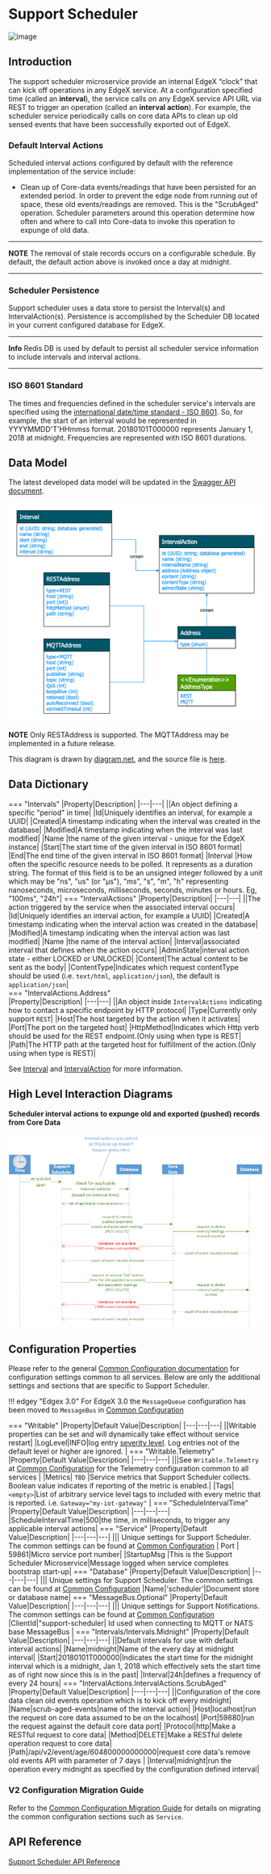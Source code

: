 # Support Scheduler

![image](EdgeX_SupportingServicesScheduling.png)

## Introduction

The support scheduler microservice provide an internal EdgeX “clock” that can kick off operations in any EdgeX service.  At a configuration specified time (called an **interval**), the service calls on any EdgeX service API URL via REST to trigger an operation (called an **interval action**).  For example, the scheduler service periodically calls on core data APIs to clean up old sensed events that have been successfully exported out of EdgeX.

### Default Interval Actions

Scheduled interval actions configured by default with the reference implementation of the service include:

- Clean up of Core-data events/readings that have been persisted for an extended period. In order to prevent the edge node from running out of space, these old events/readings are removed. This is the "ScrubAged" operation. Scheduler parameters around this operation determine how often and where to call into Core-data to invoke this operation to expunge of old data.

---
**NOTE**
The removal of stale records occurs on a configurable schedule. By default, the default action above is invoked once a day at midnight.

---

### Scheduler Persistence

Support scheduler uses a data store to persist the Interval(s) and IntervalAction(s). Persistence is accomplished by the Scheduler DB located
in your current configured database for EdgeX.

---
**Info**
    Redis DB is used by default to persist all scheduler service information to include intervals and interval actions.

---
### ISO 8601 Standard

The times and frequencies defined in the scheduler service's intervals are specified using the [international date/time standard - ISO 8601](https://en.wikipedia.org/wiki/ISO_8601).  So, for example, the start of an interval would be represented in YYYYMMDD'T'HHmmss format.  20180101T000000 represents January 1, 2018 at midnight.  Frequencies are represented with ISO 8601 durations. 

## Data Model
The latest developed data model will be updated in the [Swagger API document](https://app.swaggerhub.com/apis-docs/EdgeXFoundry1/support-scheduler/2.3.0).

![image](EdgeX_SupportSchedulerModel.png)

**NOTE**
Only RESTAddress is supported. The MQTTAddress may be implemented in a future release.

This diagram is drawn by [diagram.net](https://app.diagrams.net/), and the source file is [here]( EdgeX_SupportSchedulerModel.xml).
## Data Dictionary

=== "Intervals"
    |Property|Description|
    |---|---|
    ||An object defining a specific "period" in time|
    |Id|Uniquely identifies an interval, for example a UUID|
    |Created|A timestamp indicating when the interval was created in the database|
    |Modified|A timestamp indicating when the interval was last modified|
    |Name |the name of the given interval - unique for the EdgeX instance|
    |Start|The start time of the given interval in ISO 8601 format|
    |End|The end time of the given interval in ISO 8601 format|
    |Interval |How often the specific resource needs to be polled. It represents as a duration string. The format of this field is to be an unsigned integer followed by a unit which may be "ns", "us" (or "µs"), "ms", "s", "m", "h" representing nanoseconds, microseconds, milliseconds, seconds, minutes or hours. Eg, "100ms", "24h"|
=== "IntervalActions"
    |Property|Description|
    |---|---|
    ||The action triggered by the service when the associated interval occurs|
    |Id|Uniquely identifies an interval action, for example a UUID|
    |Created|A timestamp indicating when the interval action was created in the database|
    |Modified|A timestamp indicating when the interval action was last modified|
    |Name |the name of the interval action|
    |Interval|associated interval that defines when the action occurs|
    |AdminState|interval action state - either LOCKED or UNLOCKED|
    |Content|The actual content to be sent as the body|
    |ContentType|Indicates which request contentType should be used (i.e. `text/html`, `application/json`), the default is `application/json`|   
=== "IntervalActions.Address"     
    |Property|Description|
    |---|---|
    ||An object inside `IntervalActions` indicating how to contact a specific endpoint by HTTP protocol|
    |Type|Currently only support `REST`|
    |Host|The host targeted by the action when it activates|
    |Port|The port on the targeted host|
    |HttpMethod|Indicates which Http verb should be used for the REST endpoint.(Only using when type is REST|
    |Path|The HTTP path at the targeted host for fulfillment of the action.(Only using when type is REST)|

See [Interval](https://app.swaggerhub.com/apis-docs/EdgeXFoundry1/support-scheduler/2.1.0#/Interval) and [IntervalAction](https://app.swaggerhub.com/apis-docs/EdgeXFoundry1/support-scheduler/2.1.0#/IntervalAction) for more information.

## High Level Interaction Diagrams

**Scheduler interval actions to expunge old and exported (pushed) records from Core Data**

![image](EdgeX_CoreDataCleanUp.png)

## Configuration Properties

Please refer to the general [Common Configuration documentation](../../configuration/CommonConfiguration.md) for configuration settings common to all services.
Below are only the additional settings and sections that are specific to Support Scheduler.

!!! edgey "Edgex 3.0"
    For EdgeX 3.0 the `MessageQueue` configuration has been moved to `MessageBus` in [Common Configuration](../../../configuration/CommonConfiguration/#configuration-properties)

=== "Writable"
    |Property|Default Value|Description|
    |---|---|---|
    ||Writable properties can be set and will dynamically take effect without service restart|
    |LogLevel|INFO|log entry [severity level](https://en.wikipedia.org/wiki/Syslog#Severity_level).  Log entries not of the default level or higher are ignored. |
=== "Writable.Telemetry"
    |Property|Default Value|Description|
    |---|---|---|
    |||See `Writable.Telemetry` at [Common Configuration](../../../configuration/CommonConfiguration/#configuration-properties) for the Telemetry configuration common to all services |
    |Metrics| `TBD` |Service metrics that Support Scheduler collects. Boolean value indicates if reporting of the metric is enabled.|
    |Tags|`<empty>`|List of arbitrary service level tags to included with every metric that is reported. i.e. `Gateway="my-iot-gateway"` |
=== "ScheduleIntervalTime"
    |Property|Default Value|Description|
    |---|---|---|
    |ScheduleIntervalTime|500|the time, in milliseconds, to trigger any applicable interval actions|
=== "Service"
    |Property|Default Value|Description|
    |---|---|---|
    ||| Unique settings for Support Scheduler. The common settings can be found at [Common Configuration](../../../configuration/CommonConfiguration/#configuration-properties)
    | Port | 59861|Micro service port number|
    |StartupMsg |This is the Support Scheduler Microservice|Message logged when service completes bootstrap start-up|
=== "Database"
    |Property|Default Value|Description|
    |---|---|---|
    ||| Unique settings for Support Scheduler. The common settings can be found at [Common Configuration](../../../configuration/CommonConfiguration/#configuration-properties)
    |Name|'scheduler'|Document store or database name|
=== "MessageBus.Optional"
    |Property|Default Value|Description|
    |---|---|---|
    ||| Unique settings for Support Notifications. The common settings can be found at [Common Configuration](../../../configuration/CommonConfiguration/#configuration-properties)
    |ClientId|"support-scheduler| Id used when connecting to MQTT or NATS base MessageBus |
=== "Intervals/Intervals.Midnight"
    |Property|Default Value|Description|
    |---|---|---|
    ||Default intervals for use with default interval actions|
    |Name|midnight|Name of the every day at midnight interval|
    |Start|20180101T000000|Indicates the start time for the midnight interval which is a midnight, Jan 1, 2018 which effectively sets the start time as of right now since this is in the past|
    |Interval|24h|defines a frequency of every 24 hours|
=== "IntervalActions.IntervalActions.ScrubAged"
    |Property|Default Value|Description|
    |---|---|---|
    ||Configuration of the core data clean old events operation which is to kick off every midnight|
    |Name|scrub-aged-events|name of the interval action|
    |Host|localhost|run the request on core data assumed to be on the localhost|
    |Port|59880|run the request against the default core data port|
    |Protocol|http|Make a RESTful request to core data|
    |Method|DELETE|Make a RESTful delete operation request to core data|
    |Path|/api/v2/event/age/604800000000000|request core data's remove old events API with parameter of 7 days |
    |Interval|midnight|run the operation every midnight as specified by the configuration defined interval|


### V2 Configuration Migration Guide

Refer to the [Common Configuration Migration Guide](../../../configuration/V2MigrationCommonConfig) for details on migrating the common configuration sections such as `Service`.

## API Reference

[Support Scheduler API Reference](../../../api/support/Ch-APISupportScheduler.md )
